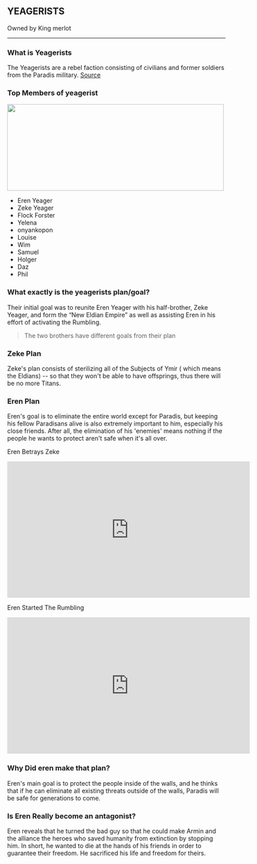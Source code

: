 ## YEAGERISTS
Owned by King merlot

---

### What is Yeagerists
The Yeagerists are a rebel faction consisting of civilians and former soldiers from the Paradis military. 
[Source](https://duniagames.co.id/discover/article/apa-itu-yeagerist-dan-siapa-saja-anggotanya/en)

### Top Members of yeagerist
<img src="https://static.wikia.nocookie.net/shingekinokyojin/images/b/bc/Yeagerists.png/revision/latest?cb=20181109003415" width="500" height="200">

- Eren Yeager
- Zeke Yeager
- Flock Forster
- Yelena
- onyankopon
- Louise
- Wim
- Samuel
- Holger
- Daz
- Phil

### What exactly is the yeagerists plan/goal?
Their initial goal was to reunite Eren Yeager with his half-brother, Zeke Yeager, and form the “New Eldian Empire” as well as assisting Eren in his effort of activating the Rumbling.
> The two brothers have different goals from their plan                                    

### Zeke Plan
Zeke's plan consists of sterilizing all of the Subjects of Ymir ( which means the Eldians) -- so that they won't be able to have offsprings, thus there will be no more Titans.

### Eren Plan
Eren's goal is to eliminate the entire world except for Paradis, but keeping his fellow Paradisans alive is also extremely important to him, especially his close friends. After all, the elimination of his 'enemies' means nothing if the people he wants to protect aren't safe when it's all over.

Eren Betrays Zeke
<iframe width="560" height="315" src="https://www.youtube.com/embed/Zor5_q__fSU" title="YouTube video player" frameborder="0" allow="accelerometer; autoplay; clipboard-write; encrypted-media; gyroscope; picture-in-picture" allowfullscreen></iframe>



Eren Started The Rumbling
<iframe width="560" height="315" src="https://www.youtube.com/embed/Uwza8rHaPzw" title="YouTube video player" frameborder="0" allow="accelerometer; autoplay; clipboard-write; encrypted-media; gyroscope; picture-in-picture" allowfullscreen></iframe>

### Why Did eren make that plan?
 Eren's main goal is to protect the people inside of the walls, and he thinks that if he can eliminate all existing threats outside of the walls, Paradis will be safe for generations to come.
 
 
### Is Eren Really become an antagonist?
Eren reveals that he turned the bad guy so that he could make Armin and the alliance the heroes who saved humanity from extinction by stopping him. In short, he wanted to die at the hands of his friends in order to guarantee their freedom. He sacrificed his life and freedom for theirs.


